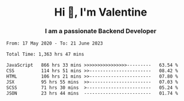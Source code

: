 <h1 align="center">Hi 👋, I'm Valentine</h1>
<h3 align="center">I am a passionate Backend Developer</h3>
<!--START_SECTION:waka-->

```txt
From: 17 May 2020 - To: 21 June 2023

Total Time: 1,363 hrs 47 mins

JavaScript   866 hrs 33 mins >>>>>>>>>>>>>>>>---------   63.54 %
CSS          114 hrs 51 mins >>-----------------------   08.42 %
HTML         106 hrs 21 mins >>-----------------------   07.80 %
JSX          95 hrs 55 mins  >>-----------------------   07.03 %
SCSS         71 hrs 30 mins  >------------------------   05.24 %
JSON         23 hrs 44 mins  -------------------------   01.74 %
```

<!--END_SECTION:waka-->
